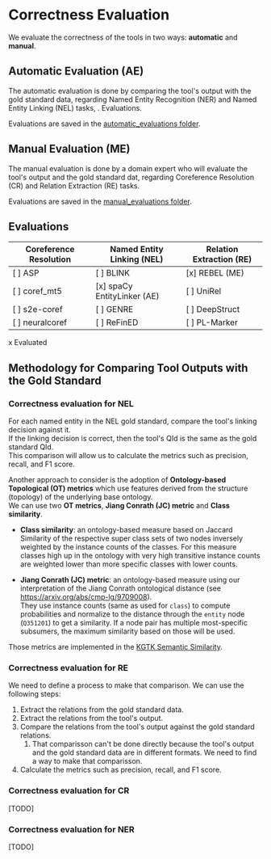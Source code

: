 # Correctness Evaluation


We evaluate the correctness of the tools in two ways: **automatic** and **manual**.

## Automatic Evaluation (AE)
The automatic evaluation is done by comparing the tool's output with the gold standard data, regarding Named Entity Recognition (NER) and Named Entity Linking (NEL) tasks, .
Evaluations. 

Evaluations are saved in the [automatic_evaluations folder](../data/automatic_evaluations/).

## Manual Evaluation (ME)
The manual evaluation is done by a domain expert who will evaluate the tool's output and the gold standard dat, regarding Coreference Resolution (CR) and Relation Extraction (RE) tasks. 

Evaluations are saved in the [manual_evaluations folder](../data/manual_evaluations/).


## Evaluations 
| Coreference Resolution         | Named Entity Linking (NEL)       | Relation Extraction (RE)   |
|-------------------------------|---------------------------------|---------------------------|
| [ ] ASP                       | [ ] BLINK                       | [x] REBEL (ME)            |
| [ ] coref_mt5                 | [x] spaCy EntityLinker (AE)     | [ ] UniRel                |
| [ ] s2e-coref                 | [ ] GENRE                       | [ ] DeepStruct            |
| [ ] neuralcoref               | [ ] ReFinED                     | [ ] PL-Marker             |


 x Evaluated 

## Methodology for Comparing Tool Outputs with the Gold Standard

### Correctness evaluation for NEL
For each named entity in the NEL gold standard, compare the tool's linking decision against it.\
If the linking decision is correct, then the tool's QId is the same as the gold standard QId.\
This comparison will allow us to calculate the metrics such as precision, recall, and F1 score.

Another approach to consider is the adoption of **Ontology-based Topological (OT) metrics** which use features derived from the structure (topology) of the underlying base ontology.\
We can use two **OT metrics**, **Jiang Conrath (JC) metric** and **Class similarity**.

- **Class similarity**: an ontology-based measure based on Jaccard Similarity of the respective super class sets of two nodes inversely weighted by the instance counts of the classes. For this measure classes high up in the ontology with very high transitive instance counts are weighted lower than more specific classes with lower counts.

- **Jiang Conrath (JC) metric**: an ontology-based measure using our interpretation of the Jiang
  Conrath ontological distance (see https://arxiv.org/abs/cmp-lg/9709008).  
  They use instance counts (same as used for `class`) to compute probabilities and normalize to the distance through the `entity` node (`Q351201`) to get a similarity. If a node pair has multiple most-specific subsumers, the maximum similarity based on those will be used.

Those metrics are implemented in the [KGTK Semantic Similarity](https://github.com/usc-isi-i2/kgtk-similarity).

### Correctness evaluation for RE
We need to define a process to make that comparison. We can use the following steps:
1. Extract the relations from the gold standard data.
2. Extract the relations from the tool's output.
3. Compare the relations from the tool's output against the gold standard relations.
   1. That comparisson can't be done directly because the tool's output and the gold standard data are in different formats. We need to find a way to make that comparisson.
4. Calculate the metrics such as precision, recall, and F1 score.

### Correctness evaluation for CR
[TODO]

### Correctness evaluation for NER
[TODO]